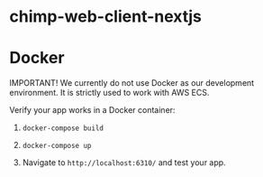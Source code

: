 # chimp-web-client-nextjs

# Docker

IMPORTANT! We currently do not use Docker as our development environment.  It is strictly used to work with AWS ECS.

Verify your app works in a Docker container:

1. `docker-compose build`

2. `docker-compose up`

3. Navigate to `http://localhost:6310/` and test your app.


